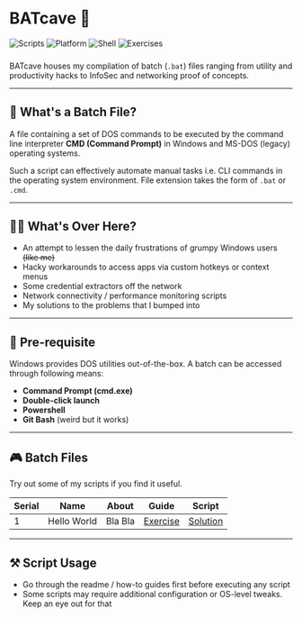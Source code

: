 # BATcave 🦇 

![Scripts](https://img.shields.io/badge/Scripts-NULL-brown.svg)
![Platform](https://img.shields.io/badge/Platform-Windows-blue.svg)
![Shell](https://img.shields.io/badge/Language-Batch-yellow.svg)
![Exercises](https://img.shields.io/badge/Exercises-NULL-lightgreen.svg)

###  
BATcave houses my compilation of batch (`.bat`) files ranging from utility and productivity hacks to InfoSec and networking proof of concepts. 


---
## 🤔 What's a Batch File?
A file containing a set of DOS commands to be executed by the command line interpreter **CMD (Command Prompt)** in Windows and MS-DOS (legacy) operating systems.

Such a script can effectively automate manual tasks i.e. CLI commands in the operating system environment. File extension takes the form of `.bat` or `.cmd`.

---
## 🙋‍♂️ What's Over Here?
 
- An attempt to lessen the daily frustrations of grumpy Windows users ~~(like me)~~ 
- Hacky workarounds to access apps via custom hotkeys or context menus    
- Some credential extractors off the network
- Network connectivity / performance monitoring scripts
- My solutions to the problems that I bumped into  

---
## :briefcase: Pre-requisite

Windows provides DOS utilities out-of-the-box. A batch can be accessed through following means:

- **Command Prompt (cmd.exe)**
- **Double-click launch**
- **Powershell**
- **Git Bash** (weird but it works)

---
## 🎮 Batch Files

Try out some of my scripts if you find it useful. 

| Serial | Name                   | About | Guide                                                                                             | Script                                                     |
|--------|------------------------|-------|---------------------------------------------------------------------------------------------------------|--------------------------------------------------------------|
| 1      | Hello World            | Bla Bla | [Exercise](https://github.com/bregman-arie/devops-exercises/blob/master/topics/shell/hello_world.md)            | [Solution](devops-exercises-shell-scripts/helloworld[Y])     |




 ---

## ⚒ Script Usage  
 
- Go through the readme / how-to guides first before executing any script 
- Some scripts may require additional configuration or OS-level tweaks. Keep an eye out for that 
 

<!-- 
## 🙏 Acknowledgements

A portion of the scripts are based on the problems from various online sources. The originality and copyright of those problem descriptions and corresponding sample data are created by the respective authors and platform owners.

This collection highlights contents from following modules:
* [point-1](#) by [@user1](#)
* [point-2](#) by [@user2](#)
-->
